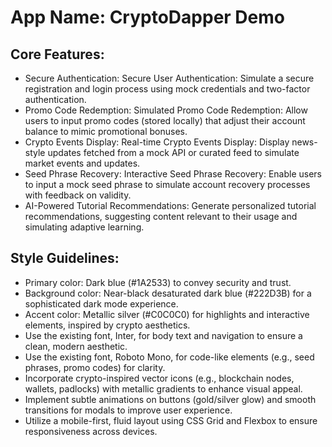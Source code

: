 # **App Name**: CryptoDapper Demo

## Core Features:

- Secure Authentication: Secure User Authentication: Simulate a secure registration and login process using mock credentials and two-factor authentication.
- Promo Code Redemption: Simulated Promo Code Redemption: Allow users to input promo codes (stored locally) that adjust their account balance to mimic promotional bonuses.
- Crypto Events Display: Real-time Crypto Events Display: Display news-style updates fetched from a mock API or curated feed to simulate market events and updates.
- Seed Phrase Recovery: Interactive Seed Phrase Recovery: Enable users to input a mock seed phrase to simulate account recovery processes with feedback on validity.
- AI-Powered Tutorial Recommendations: Generate personalized tutorial recommendations, suggesting content relevant to their usage and simulating adaptive learning.

## Style Guidelines:

- Primary color: Dark blue (#1A2533) to convey security and trust.
- Background color: Near-black desaturated dark blue (#222D3B) for a sophisticated dark mode experience.
- Accent color: Metallic silver (#C0C0C0) for highlights and interactive elements, inspired by crypto aesthetics.
- Use the existing font, Inter, for body text and navigation to ensure a clean, modern aesthetic.
- Use the existing font, Roboto Mono, for code-like elements (e.g., seed phrases, promo codes) for clarity.
- Incorporate crypto-inspired vector icons (e.g., blockchain nodes, wallets, padlocks) with metallic gradients to enhance visual appeal.
- Implement subtle animations on buttons (gold/silver glow) and smooth transitions for modals to improve user experience.
- Utilize a mobile-first, fluid layout using CSS Grid and Flexbox to ensure responsiveness across devices.